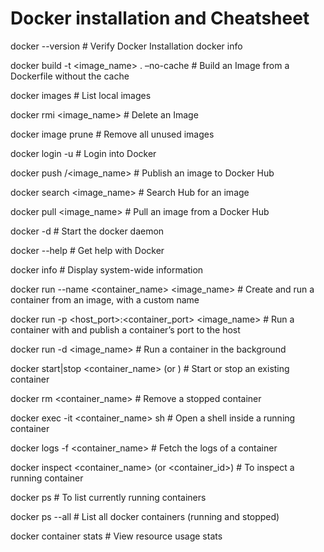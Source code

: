 # Docker installation and Cheatsheet

docker --version          # Verify Docker Installation
docker info

docker build -t <image_name> . –no-cache        # Build an Image from a Dockerfile without the cache

docker images         # List local images

docker rmi <image_name>           # Delete an Image

docker image prune          # Remove all unused images

docker login -u <username>         # Login into Docker

docker push <username>/<image_name>         # Publish an image to Docker Hub

docker search <image_name>           # Search Hub for an image

docker pull <image_name>             # Pull an image from a Docker Hub

docker -d           # Start the docker daemon

docker --help         # Get help with Docker

docker info        # Display system-wide information

docker run --name <container_name> <image_name>       # Create and run a container from an image, with a custom name

docker run -p <host_port>:<container_port> <image_name>        # Run a container with and publish a container’s port to the host

docker run -d <image_name>         # Run a container in the background

docker start|stop <container_name> (or <container-id>)           # Start or stop an existing container

docker rm <container_name>         # Remove a stopped container

docker exec -it <container_name> sh         # Open a shell inside a running container

docker logs -f <container_name>         # Fetch the logs of a container

docker inspect <container_name> (or <container_id>)           # To inspect a running container

docker ps            # To list currently running containers

docker ps --all          #  List all docker containers (running and stopped)

docker container stats        # View resource usage stats
